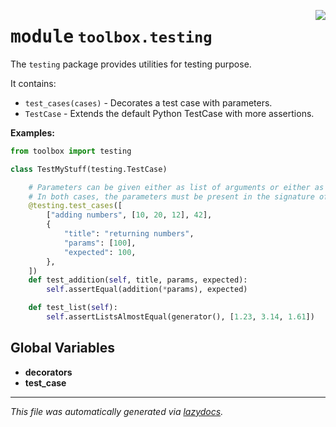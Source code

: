 <!-- markdownlint-disable -->

<a href="../toolbox/testing/__init__.py#L0"><img align="right" style="float:right;" src="https://img.shields.io/badge/-source-cccccc?style=flat-square"></a>

# <kbd>module</kbd> `toolbox.testing`
The `testing` package provides utilities for testing purpose. 

It contains: 
- `test_cases(cases)` - Decorates a test case with parameters. 
- `TestCase` - Extends the default Python TestCase with more assertions. 



**Examples:**
 ```python
from toolbox import testing

class TestMyStuff(testing.TestCase)

     # Parameters can be given either as list of arguments or either as dictionary.
     # In both cases, the parameters must be present in the signature of the test method.
     @testing.test_cases([
         ["adding numbers", [10, 20, 12], 42],
         {
             "title": "returning numbers",
             "params": [100],
             "expected": 100,
         },
     ])
     def test_addition(self, title, params, expected):
         self.assertEqual(addition(*params), expected)

     def test_list(self):
         self.assertListsAlmostEqual(generator(), [1.23, 3.14, 1.61])
``` 

**Global Variables**
---------------
- **decorators**
- **test_case**




---

_This file was automatically generated via [lazydocs](https://github.com/ml-tooling/lazydocs)._
